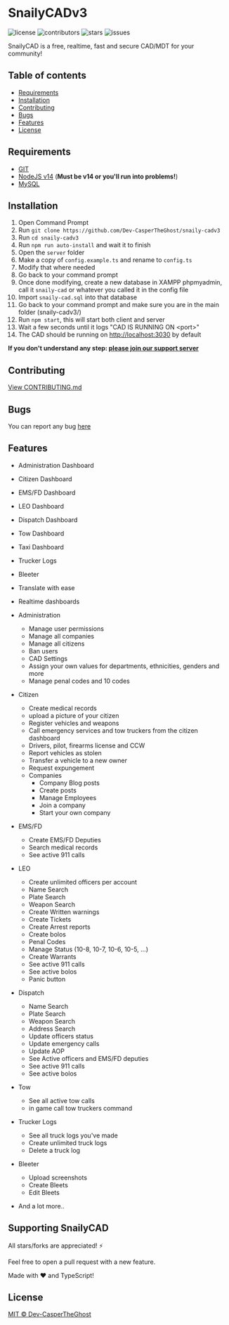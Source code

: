 # SnailyCADv3

![license](https://img.shields.io/github/license/dev-caspertheghost/snaily-cadv3?color=gr&style=flat-square)
![contributors](https://img.shields.io/github/contributors/dev-caspertheghost/snaily-cadv3?color=gr&style=flat-square)
![stars](https://img.shields.io/github/stars/dev-caspertheghost/snaily-cadv3?style=flat-square&color=gr)
![issues](https://img.shields.io/github/issues/dev-caspertheghost/snaily-cadv3?style=flat-square)

SnailyCAD is a free, realtime, fast and secure CAD/MDT for your community!

## Table of contents

- [Requirements](#requirements)
- [Installation](#installation)
- [Contributing](#contributing)
- [Bugs](#bugs)
- [Features](#features)
- [License](#license)

## Requirements

- [GIT](https://git-scm.com/downloads)
- [NodeJS v14](https://nodejs.org) (**Must be v14 or you'll run into problems!**)
- [MySQL](https://www.apachefriends.org/download.html)

## Installation

<!-- [Quick Installation guide](https://youtu.be/av_rD_jOJN8)

[How to update the CAD](https://youtu.be/6THGMcHEX48) -->

1. Open Command Prompt
2. Run `git clone https://github.com/Dev-CasperTheGhost/snaily-cadv3`
3. Run `cd snaily-cadv3`
4. Run `npm run auto-install` and wait it to finish
5. Open the `server` folder
6. Make a copy of `config.example.ts` and rename to `config.ts`
7. Modify that where needed
8. Go back to your command prompt
9. Once done modifying, create a new database in XAMPP phpmyadmin, call it `snaily-cad` or whatever you called it in the config file
10. Import `snaily-cad.sql` into that database
11. Go back to your command prompt and make sure you are in the main folder (snaily-cadv3/)
12. Run `npm start`, this will start both client and server
13. Wait a few seconds until it logs "CAD IS RUNNING ON \<port\>"
14. The CAD should be running on <http://localhost:3030> by default

**If you don't understand any step: [please join our support server](https://discord.com/invite/eGnrPqEH7U)**

## Contributing

[View CONTRIBUTING.md](./CONTRIBUTING.md)

## Bugs

You can report any bug [here](https://github.com/dev-caspertheghost/snaily-cadv3/issues)

## Features

- Administration Dashboard
- Citizen Dashboard
- EMS/FD Dashboard
- LEO Dashboard
- Dispatch Dashboard
- Tow Dashboard
- Taxi Dashboard
- Trucker Logs
- Bleeter
- Translate with ease
- Realtime dashboards

- Administration

  - Manage user permissions
  - Manage all companies
  - Manage all citizens
  - Ban users
  - CAD Settings
  - Assign your own values for departments, ethnicities, genders and more
  - Manage penal codes and 10 codes

- Citizen

  - Create medical records
  - upload a picture of your citizen
  - Register vehicles and weapons
  - Call emergency services and tow truckers from the citizen dashboard
  - Drivers, pilot, firearms license and CCW
  - Report vehicles as stolen
  - Transfer a vehicle to a new owner
  - Request expungement
  - Companies
    - Company Blog posts
    - Create posts
    - Manage Employees
    - Join a company
    - Start your own company

- EMS/FD

  - Create EMS/FD Deputies
  - Search medical records
  - See active 911 calls

- LEO

  - Create unlimited officers per account
  - Name Search
  - Plate Search
  - Weapon Search
  - Create Written warnings
  - Create Tickets
  - Create Arrest reports
  - Create bolos
  - Penal Codes
  - Manage Status (10-8, 10-7, 10-6, 10-5, ...)
  - Create Warrants
  - See active 911 calls
  - See active bolos
  - Panic button

- Dispatch

  - Name Search
  - Plate Search
  - Weapon Search
  - Address Search
  - Update officers status
  - Update emergency calls
  - Update AOP
  - See Active officers and EMS/FD deputies
  - See active 911 calls
  - See active bolos

- Tow

  - See all active tow calls
  - in game call tow truckers command

- Trucker Logs

  - See all truck logs you've made
  - Create unlimited truck logs
  - Delete a truck log

- Bleeter

  - Upload screenshots
  - Create Bleets
  - Edit Bleets

- And a lot more..

## Supporting SnailyCAD

All stars/forks are appreciated! ⚡

Feel free to open a pull request with a new feature.

Made with ❤️ and TypeScript!

## License

[MIT © Dev-CasperTheGhost](./LICENSE)
